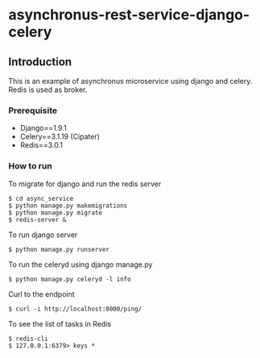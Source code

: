# asynchronus-rest-service-django-celery


## Introduction

This is an example of asynchronus microservice using django and celery. Redis is used as broker.


### Prerequisite

*   Django==1.9.1
*   Celery==3.1.19 (Cipater)
*   Redis==3.0.1

### How to run
To migrate for django and run the redis server

	$ cd async_service
	$ python manage.py makemigrations
	$ python manage.py migrate
	$ redis-server &
	
To run django server

	$ python manage.py runserver
	
To run the celeryd using django manage.py

	$ python manage.py celeryd -l info
	
Curl to the endpoint

	$ curl -i http://localhost:8000/ping/
	
To see the list of tasks in Redis

	$ redis-cli
	$ 127.0.0.1:6379> keys *




 
